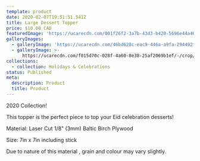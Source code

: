 ```yaml
---
template: product
date: 2020-02-07T19:51:51.541Z
title: Large Dessert Topper
price: $10.00 CAD
featuredImage: 'https://ucarecdn.com/001f26f2-3a7b-43d3-b420-5696e44a4088/'
galleryImages:
  - galleryImage: 'https://ucarecdn.com/46bd620c-eac9-446a-a9fa-294492f43919/'
  - galleryImage: >-
      https://ucarecdn.com/f015d70c-028f-4a60-8e38-25af2069b1ef/-/crop/1590x1981/218,0/-/preview/
collections:
  - collection: Holidays & Celebrations
status: Published
meta:
  description: Product
  title: Product
---
```

2020 Collection!

This topper is the perfect piece to top your Eid celebration desserts!

Material: Laser Cut 1/8" (3mm) Baltic Birch Plywood

Size: 7in x 7in including stick

Due to nature of this material , grain and colour may vary slightly.

